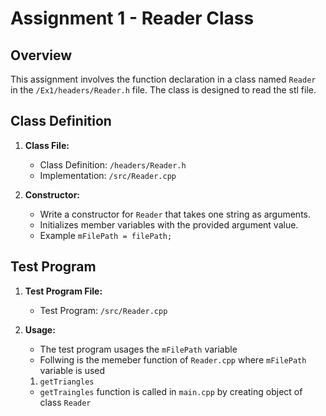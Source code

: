 # Assignment 1 - Reader Class
 
## Overview
 
This assignment involves the function declaration in a class named `Reader` in the `/Ex1/headers/Reader.h` file. The class is designed to read the stl file.
 
## Class Definition
 
1. **Class File:**
   - Class Definition: `/headers/Reader.h`
   - Implementation: `/src/Reader.cpp`
 
2. **Constructor:**
   - Write a constructor for `Reader` that takes one string as arguments.
   - Initializes member variables with the provided argument value.
   - Example `mFilePath = filePath;`

 
## Test Program
 
1. **Test Program File:**
   - Test Program: `/src/Reader.cpp`
 
2. **Usage:**
   - The test program usages the `mFilePath` variable
   - Follwing is the memeber function of  `Reader.cpp` where `mFilePath` variable is used
   1. `getTriangles`
   - `getTraingles` function is called in `main.cpp` by creating object of class `Reader`
